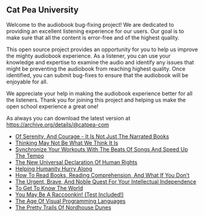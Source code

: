 Cat Pea University
---

Welcome to the audiobook bug-fixing project! We are dedicated to providing an excellent listening experience for our users. Our goal is to make sure that all the content is error-free and of the highest quality.

This open source project provides an opportunity for you to help us improve the mighty audiobook experience. As a listener, you can use your knowledge and expertise to examine the audio and identify any issues that might be preventing the audiobook from reaching highest quality. Once identified, you can submit bug-fixes to ensure that the audiobook will be enjoyable for all.

We appreciate your help in making the audiobook experience better for all the listeners. Thank you for joining this project and helping us make the open school experience a great one!

As always you can download the latest version at https://archive.org/details/@catpea-com

- [Of Serenity, And Courage - It Is Not Just The Narrated Books](docs/poem-1226.mp3)
- [Thinking May Not Be What We Think It Is](docs/poem-1225.mp3)
- [Synchronize Your Workouts With The Beats Of Songs And Speed Up The Tempo](docs/poem-1224.mp3)
- [The New Universal Declaration Of Human Rights](docs/poem-1223.mp3)
- [Helping Humanity Hurry Along](docs/poem-1222.mp3)
- [How To Read Books, Reading Comprehension, And What If You Don’t](docs/poem-1221.mp3)
- [The Urgent, Brave, And Noble Quest For Your Intellectual Independence](docs/poem-1220.mp3)
- [To Get To Know The World](docs/poem-1219.mp3)
- [You May Be A Raccoonkin! (Test Included!)](docs/poem-1218.mp3)
- [The Age Of Visual Programming Languages](docs/poem-1217.mp3)
- [The Pretty Trails Of Nordhouse Dunes](docs/poem-1216.mp3)

